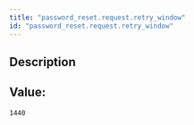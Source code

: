 ```yaml
---
title: "password_reset.request.retry_window"
id: "password_reset.request.retry_window"
---
```

## Description



## Value: 
```
1440
```